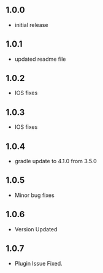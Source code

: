 ## 1.0.0
 - initial release

## 1.0.1
 - updated readme file

## 1.0.2
 - IOS fixes

## 1.0.3
 - IOS fixes

## 1.0.4
 - gradle update to 4.1.0 from 3.5.0

## 1.0.5
 - Minor bug fixes

## 1.0.6
 - Version Updated

## 1.0.7
 - Plugin Issue Fixed.